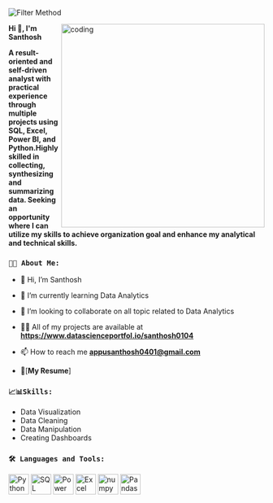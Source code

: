 <head>

<body>
 
  ![Filter Method](https://cdn.dribbble.com/users/20368/screenshots/4012238/data_scene.gif)

<img align="right" alt="coding" width="400" src="https://miro.medium.com/v2/resize:fit:1358/1*TjXUGjDSTAR-H3O2M9M50A.gif">

  
  </p>


**Hi 👋, I'm Santhosh**

**A result-oriented and self-driven analyst with practical experience through multiple projects using SQL, Excel, Power BI, and Python.Highly skilled in collecting, 
synthesizing and summarizing data. Seeking an opportunity where I can utilize my skills to achieve organization goal and enhance my analytical and technical skills.**



### `👨‍💼 About Me:`
- 👋 Hi, I’m Santhosh
- 🌱 I’m currently learning Data Analytics 
- 💞️ I’m looking to collaborate on all topic related to Data Analytics
- 👨‍💻 All of my projects are available at **https://www.datascienceportfol.io/santhosh0104**
- 📫 How to reach me **appusanthosh0401@gmail.com**
  
- 📄[**My Resume**]
### `📈📊Skills:`
- Data Visualization
- Data Cleaning
- Data Manipulation
- Creating Dashboards

### `🛠️ Languages and Tools:`
  <p>
    <img src="https://img.icons8.com/color/48/python--v1.png" alt="Python" width="40" height="40" />
    <img src="https://img.icons8.com/color/48/000000/sql.png" alt="SQL" width="40" height="40" />
    <img src="https://img.icons8.com/color/48/000000/power-bi.png" alt="Power BI" width="40" height="40" />
    <img src="https://img.icons8.com/color/48/000000/microsoft-excel-2019--v1.png" alt="Excel" width="40" height="40" />
    <img src="https://img.icons8.com/color/48/numpy.png" alt="numpy"width="40" height="40" />
    <img src="https://img.icons8.com/color/48/pandas.png" alt="Pandas" width="40" height="40" />

  </p>


<!---
RBSanthosh0104/RBSanthosh0104 is a ✨ special ✨ repository because its `README.md` (this file) appears on your GitHub profile.
You can click the Preview link to take a look at your changes.
--->
